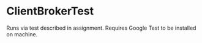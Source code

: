 # ClientBrokerTest

Runs via test described in assignment. 
Requires Google Test to be installed on machine. 
